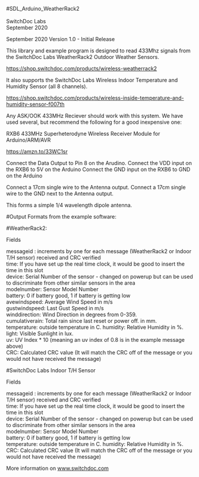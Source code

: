 #SDL_Arduino_WeatherRack2 <BR>
<BR>
SwitchDoc Labs<BR>
September 2020 <BR>


September 2020 Version 1.0 - Initial Release<BR>

This library and example program is designed to read 433Mhz signals from the SwitchDoc Labs WeatherRack2 Outdoor Weather Sensors.<BR>

https://shop.switchdoc.com/products/wireless-weatherrack2   <BR>

It also supports the SwitchDoc Labs Wireless Indoor Temperature and Humidity Sensor (all 8 channels).<BR>

https://shop.switchdoc.com/products/wireless-inside-temperature-and-humidity-sensor-f007th   <BR>


Any ASK/OOK 433MHz Reciever should work with this system.   We have used several, but recommend the following for a good inexpensive one:

RXB6 433MHz Superheterodyne Wireless Receiver Module for Arduino/ARM/AVR<BR>

https://amzn.to/33WC1sr

Connect the Data Output to Pin 8 on the Arudino.
Connect the VDD input on the RXB6 to 5V on the Arduino
Connect the GND input on the RXB6 to GND on the Arduino

Connect a 17cm single wire to the Antenna output.
Connect a 17cm single wire to the GND next to the Antenna output.

This forms a simple 1/4 wavelength dipole antenna.

#Output Formats from the example software: <BR>

#WeatherRack2:<BR>


Fields

messageid : increments by one for each message (WeatherRack2 or Indoor T/H sensor) received and CRC verified<BR>
time: If you have set up the real time clock, it would be good to insert the time in this slot<BR>
device: Serial Number of the sensor - changed on powerup but can be used to discriminate from other similar sensors in the area<BR>
modelnumber:   Sensor Model Number<BR>
battery:  0 if battery good, 1 if battery is getting low<BR>
avewindspeed: Average Wind Speed in m/s<BR>
gustwindspeed: Last Gust Speed in m/s<BR>
winddirection: Wind Direction in degrees from 0-359.<BR>
cumulativerain:  Total rain since last reset or power off.  in mm.<BR>
temperature:  outside temperature in C.
humidity:  Relative Humidity in %. <BR>
light:  Visible Sunlight in lux. <BR>
uv:  UV Index * 10 (meaning an uv index of 0.8 is in the example message above)<BR>
CRC: Calculated CRC value (It will match the CRC off of the message or you would not have received the message)<BR>

#SwitchDoc Labs Indoor T/H Sensor


Fields

messageid : increments by one for each message (WeatherRack2 or Indoor T/H sensor) received and CRC verified<BR>
time: If you have set up the real time clock, it would be good to insert the time in this slot<BR>
device: Serial Number of the sensor - changed on powerup but can be used to discriminate from other similar sensors in the area<BR>
modelnumber:   Sensor Model Number<BR>
battery:  0 if battery good, 1 if battery is getting low<BR>
temperature:  outside temperature in C.
humidity:  Relative Humidity in %. <BR>
CRC: Calculated CRC value (It will match the CRC off of the message or you would not have received the message)<BR>

More information on www.switchdoc.com



